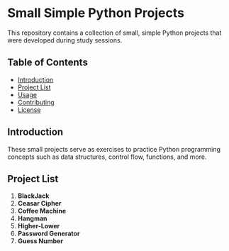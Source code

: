 # Small Simple Python Projects

This repository contains a collection of small, simple Python projects that were developed during study sessions. 

## Table of Contents

- [Introduction](#introduction)
- [Project List](#project-list)
- [Usage](#usage)
- [Contributing](#contributing)
- [License](#license)

## Introduction

These small projects serve as exercises to practice Python programming concepts such as data structures, control flow, functions, and more. 

## Project List

1. **BlackJack**
2. **Ceasar Cipher**
3. **Coffee Machine**
4. **Hangman**
5. **Higher-Lower**
6. **Password Generator**
7. **Guess Number**


